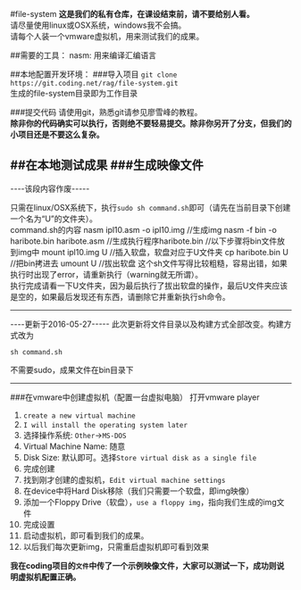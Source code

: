 #file-system
**这是我们的私有仓库，在课设结束前，请不要给别人看。**  
请尽量使用linux或OSX系统，windows我不会搞。  
请每个人装一个vmware虚拟机，用来测试我们的成果。

##需要的工具：
nasm: 用来编译汇编语言

##本地配置开发环境：
###导入项目
```git clone https://git.coding.net/rag/file-system.git```  
生成的file-system目录即为工作目录

###提交代码
请使用git，熟悉git请参见廖雪峰的教程。  
**除非你的代码确实可以执行，否则绝不要轻易提交。除非你另开了分支，但我们的小项目还是不要这么复杂。**

##在本地测试成果
###生成映像文件
----------------------
----该段内容作废-----

只需在linux/OSX系统下，执行```sudo sh command.sh```即可（请先在当前目录下创建一个名为“U”的文件夹）。  
command.sh的内容
nasm ipl10.asm -o ipl10.img  //生成img
nasm -f bin -o haribote.bin haribote.asm  //生成执行程序haribote.bin
//以下步骤将bin文件放到img中
mount ipl10.img U   //插入软盘，软盘对应于U文件夹
cp haribote.bin U   //把bin拷进去
umount U    //拔出软盘
这个sh文件写得比较粗糙，容易出错，如果执行时出现了error，请重新执行（warning就无所谓）。  
执行完成请看一下U文件夹，因为最后执行了拔出软盘的操作，最后U文件夹应该是空的，如果最后发现还有东西，请删除它并重新执行sh命令。  

-----------------------------------
----更新于2016-05-27-----
此次更新将文件目录以及构建方式全部改变。构建方式改为

```
sh command.sh
```

不需要sudo，成果文件在bin目录下

-----------------------------------

###在vmware中创建虚拟机（配置一台虚拟电脑）
打开vmware player  
1. ```create a new virtual machine```  
2. ```I will install the operating system later```  
3. 选择操作系统: ```Other```->```MS-DOS```  
4. Virtual Machine Name: 随意  
5. Disk Size: 默认即可。选择```Store virtual disk as a single file```  
6. 完成创建
7. 找到刚才创建的虚拟机，```Edit virtual machine settings```
8. 在device中将Hard Disk移除（我们只需要一个软盘，即img映像）
9. 添加一个Floppy Drive（软盘），```use a floppy img```，指向我们生成的img文件
10. 完成设置
11. 启动虚拟机，即可看到我们的成果。
12. 以后我们每次更新img，只需重启虚拟机即可看到效果  

**我在coding项目的```文件```中传了一个示例映像文件，大家可以测试一下，成功则说明虚拟机配置正确。**
